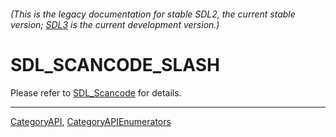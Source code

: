 ###### (This is the legacy documentation for stable SDL2, the current stable version; [SDL3](https://wiki.libsdl.org/SDL3/) is the current development version.)
# SDL_SCANCODE_SLASH

Please refer to [SDL_Scancode](SDL_Scancode) for details.

----
[CategoryAPI](CategoryAPI), [CategoryAPIEnumerators](CategoryAPIEnumerators)

